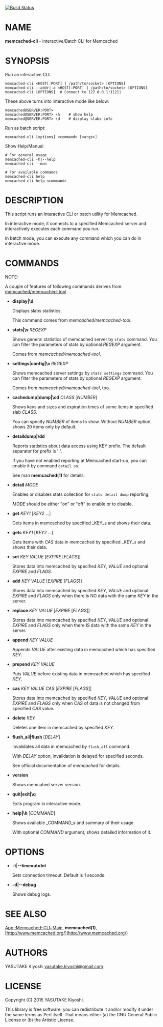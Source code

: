 [![Build Status](https://travis-ci.org/key-amb/perl5-App-Memcached-CLI.svg?branch=master)](https://travis-ci.org/key-amb/perl5-App-Memcached-CLI)
# NAME

**memcached-cli** - Interactive/Batch CLI for Memcached

# SYNOPSIS

Run an interactive CLI:

```
memcached-cli <HOST[:PORT] | /path/to/socket> [OPTIONS]
memcached-cli --addr|-a <HOST[:PORT] | /path/to/socket> [OPTIONS]
memcached-cli [OPTIONS]  # Connect to 127.0.0.1:11211
```

These above turns into interactive mode like below:

```
memcached@SERVER:PORT>
memcached@SERVER:PORT> \h    # show help
memcached@SERVER:PORT> \d    # display slabs info
```

Run as batch script:

```
memcached-cli [options] <command> [<args>]
```

Show Help/Manual:

```
# For general usage
memcached-cli -h|--help
memcached-cli --man

# For available commands
memcached-cli help
memcached-cli help <command>
```

# DESCRIPTION

This script runs an interactive CLI or batch utility for Memcached.

In interactive mode, it connects to a specified Memcached server and
interactively executes each command you run.

In batch mode, you can execute any command which you can do in interactive mode.

# COMMANDS

NOTE:

A couple of features of following commands derives from
[memcached/memcached-tool](https://github.com/memcached/memcached/blob/master/scripts/memcached-tool)

- **display|\\d**

    Displays slabs statistics.

    This command comes from _memcached/memcached-tool_.

- **stats|\\s** _REGEXP_

    Shows general statistics of memcached server by `stats` command.
    You can filter the parameters of stats by optional _REGEXP_ argument.

    Comes from _memcached/memcached-tool_.

- **settings|config|\\c** _REGEXP_

    Shows memcached server settings by `stats settings` command.
    You can filter the parameters of stats by optional _REGEXP_ argument.

    Comes from _memcached/memcached-tool_, too.

- **cachedump|dump|\\cd** _CLASS_ \[_NUMBER_\]

    Shows keys and sizes and expiration times of some items in specified slab _CLASS_.

    You can specify _NUMBER_ of items to show.
    Without _NUMBER_ option, shows 20 items only by default.

- **detaildump|\\dd**

    Reports statistics about data access using KEY prefix. The default separator for
    prefix is ':'.

    If you have not enabled reporting at Memcached start-up, you can enable it by
    command `detail on`.

    See man **memcached(1)** for details.

- **detail** _MODE_

    Enables or disables stats collection for `stats detail dump` reporting.

    _MODE_ should be either "on" or "off" to enable or to disable.

- **get** _KEY1_ \[_KEY2_ ...\]

    Gets items in memcached by specified _KEY_s and shows their data.

- **gets** _KEY1_ \[_KEY2_ ...\]

    Gets items with _CAS_ data in memcached by specified _KEY_s and shows their
    data.

- **set** _KEY_ _VALUE_ \[_EXPIRE_ \[_FLAGS_\]\]

    Stores data into memcached by specified _KEY_, _VALUE_ and optional _EXPIRE_
    and _FLAGS_.

- **add** _KEY_ _VALUE_ \[_EXPIRE_ \[_FLAGS_\]\]

    Stores data into memcached by specified _KEY_, _VALUE_ and optional _EXPIRE_
    and _FLAGS_ only when there is NO data with the same _KEY_ in the server.

- **replace** _KEY_ _VALUE_ \[_EXPIRE_ \[_FLAGS_\]\]

    Stores data into memcached by specified _KEY_, _VALUE_ and optional _EXPIRE_
    and _FLAGS_ only when there IS data with the same _KEY_ in the server.

- **append** _KEY_ _VALUE_

    Appends _VALUE_ after existing data in memcached which has specified _KEY_.

- **prepend** _KEY_ _VALUE_

    Puts _VALUE_ before existing data in memcached which has specified _KEY_.

- **cas** _KEY_ _VALUE_ _CAS_ \[_EXPIRE_ \[_FLAGS_\]\]

    Stores data into memcached by specified _KEY_, _VALUE_ and optional _EXPIRE_
    and _FLAGS_ only when _CAS_ of data is not changed from specified _CAS_ value.

- **delete** _KEY_

    Deletes one item in memcached by specified _KEY_.

- **flush\_all|flush** \[_DELAY_\]

    Invalidates all data in memcached by `flush_all` command.

    With _DELAY_ option, invalidation is delayed for specified seconds.

    See official documentation of _memcached_ for details.

- **version**

    Shows memcahed server version.

- **quit|exit|\\q**

    Exits program in interactive mode.

- **help|\\h** \[_COMMAND_\]

    Shows available _COMMAND_s and summary of their usage.

    With optional _COMMAND_ argument, shows detailed information of it.

# OPTIONS

- **-t|--timeout=Int**

    Sets connection timeout. Default is 1 seconds.

- **-d|--debug**

    Shows debug logs.

# SEE ALSO

[App::Memcached::CLI::Main](https://metacpan.org/pod/App::Memcached::CLI::Main),
**memcached(1)**,
[http://www.memcached.org/](http://www.memcached.org/)

# AUTHORS

YASUTAKE Kiyoshi <yasutake.kiyoshi@gmail.com>

# LICENSE

Copyright (C) 2015 YASUTAKE Kiyoshi.

This library is free software; you can redistribute it and/or modify it under
the same terms as Perl itself.  That means either (a) the GNU General Public
License or (b) the Artistic License.
